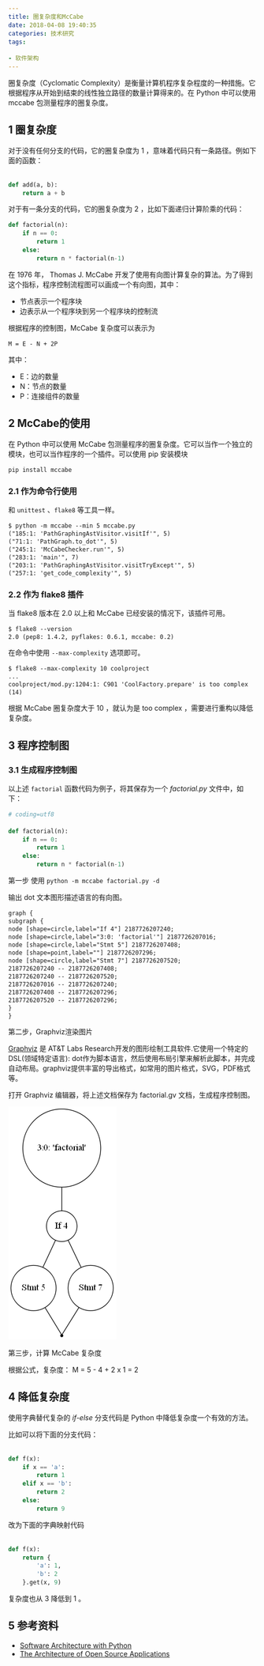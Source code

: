 ```yaml
---
title: 圈复杂度和McCabe
date: 2018-04-08 19:40:35
categories: 技术研究
tags:

- 软件架构
---
```


圈复杂度（Cyclomatic Complexity）是衡量计算机程序复杂程度的一种措施。它根据程序从开始到结束的线性独立路径的数量计算得来的。在 Python 中可以使用 mccabe 包测量程序的圈复杂度。

<!-- more -->

## 1 圈复杂度

对于没有任何分支的代码，它的圈复杂度为 1 ，意味着代码只有一条路径。例如下面的函数：

```python

def add(a, b):
    return a + b
```

对于有一条分支的代码，它的圈复杂度为 2 ，比如下面递归计算阶乘的代码：

```python
def factorial(n):
    if n == 0:
        return 1
    else:
        return n * factorial(n-1)
```

在 1976 年， Thomas J. McCabe 开发了使用有向图计算复杂的算法。为了得到这个指标，程序控制流程图可以画成一个有向图，其中：

- 节点表示一个程序块
- 边表示从一个程序块到另一个程序块的控制流

根据程序的控制图，McCabe 复杂度可以表示为

```
M = E - N + 2P
```

其中：

- E：边的数量
- N：节点的数量
- P：连接组件的数量

## 2 McCabe的使用

在 Python 中可以使用 McCabe 包测量程序的圈复杂度。它可以当作一个独立的模块，也可以当作程序的一个插件。可以使用 pip 安装模块

```shell
pip install mccabe
```

### 2.1 作为命令行使用

和 `unittest` 、`flake8` 等工具一样。


```shell
$ python -m mccabe --min 5 mccabe.py
("185:1: 'PathGraphingAstVisitor.visitIf'", 5)
("71:1: 'PathGraph.to_dot'", 5)
("245:1: 'McCabeChecker.run'", 5)
("283:1: 'main'", 7)
("203:1: 'PathGraphingAstVisitor.visitTryExcept'", 5)
("257:1: 'get_code_complexity'", 5)
```

### 2.2 作为 flake8 插件

当 flake8 版本在 2.0 以上和 McCabe 已经安装的情况下，该插件可用。

```
$ flake8 --version
2.0 (pep8: 1.4.2, pyflakes: 0.6.1, mccabe: 0.2)
```

在命令中使用 `--max-complexity` 选项即可。

```
$ flake8 --max-complexity 10 coolproject
...
coolproject/mod.py:1204:1: C901 'CoolFactory.prepare' is too complex (14)
```
根据 McCabe 圈复杂度大于 10 ，就认为是 too complex ，需要进行重构以降低复杂度。

## 3 程序控制图

### 3.1 生成程序控制图

以上述 `factorial` 函数代码为例子，将其保存为一个 *factorial.py* 文件中，如下：

```python
# coding=utf8

def factorial(n):
    if n == 0:
        return 1
    else:
        return n * factorial(n-1)
```

第一步 使用 `python -m mccabe factorial.py -d`

输出 dot 文本图形描述语言的有向图。

```
graph {
subgraph {
node [shape=circle,label="If 4"] 2187726207240;
node [shape=circle,label="3:0: 'factorial'"] 2187726207016;
node [shape=circle,label="Stmt 5"] 2187726207408;
node [shape=point,label=""] 2187726207296;
node [shape=circle,label="Stmt 7"] 2187726207520;
2187726207240 -- 2187726207408;
2187726207240 -- 2187726207520;
2187726207016 -- 2187726207240;
2187726207408 -- 2187726207296;
2187726207520 -- 2187726207296;
}
}
```

第二步，Graphviz渲染图片

[Graphviz](http://www.graphviz.org/) 是 AT&T Labs Research开发的图形绘制工具软件.它使用一个特定的DSL(领域特定语言): dot作为脚本语言，然后使用布局引擎来解析此脚本，并完成自动布局。graphviz提供丰富的导出格式，如常用的图片格式，SVG，PDF格式等。

打开 Graphviz 编辑器，将上述文档保存为 factorial.gv 文档，生成程序控制图。



![factorial.gv](/images/factorial.png)

第三步，计算 McCabe 复杂度

根据公式，复杂度： M = 5 - 4 + 2 x 1 = 2

## 4 降低复杂度

使用字典替代复杂的 *if-else* 分支代码是 Python 中降低复杂度一个有效的方法。

比如可以将下面的分支代码：

```python

def f(x):
    if x == 'a':
        return 1
    elif x == 'b':
        return 2
    else:
        return 9
```

改为下面的字典映射代码

```python

def f(x):
    return {
        'a': 1,
        'b': 2
    }.get(x, 9)  
```

复杂度也从 3 降低到 1 。

## 5 参考资料

- [Software Architecture with Python](https://www.amazon.com/Software-Architecture-Python-Balachandran-Pillai/dp/1786468522)
- [The Architecture of Open Source Applications](http://www.aosabook.org/en/index.html)
